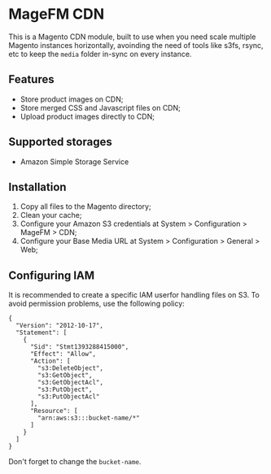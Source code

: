 MageFM CDN
==========

This is a Magento CDN module, built to use when you need scale multiple Magento instances horizontally, avoinding the need of tools like s3fs, rsync, etc to keep the `media` folder in-sync on every instance.

Features
--------

- Store product images on CDN;
- Store merged CSS and Javascript files on CDN;
- Upload product images directly to CDN;

Supported storages
------------------

- Amazon Simple Storage Service

Installation
------------

1. Copy all files to the Magento directory;
2. Clean your cache;
3. Configure your Amazon S3 credentials at System > Configuration > MageFM > CDN;
4. Configure your Base Media URL at System > Configuration > General > Web;

Configuring IAM
---------------

It is recommended to create a specific IAM userfor handling files on S3. To avoid permission problems, use the following policy:

```
{
  "Version": "2012-10-17",
  "Statement": [
    {
      "Sid": "Stmt1393288415000",
      "Effect": "Allow",
      "Action": [
        "s3:DeleteObject",
        "s3:GetObject",
        "s3:GetObjectAcl",
        "s3:PutObject",
        "s3:PutObjectAcl"
      ],
      "Resource": [
        "arn:aws:s3:::bucket-name/*"
      ]
    }
  ]
}
```

Don't forget to change the `bucket-name`.
